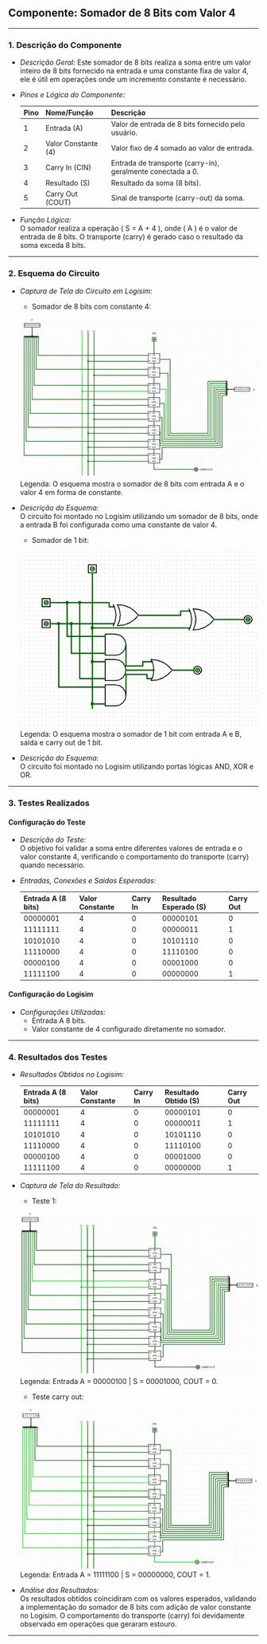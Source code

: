 ## Componente: Somador de 8 Bits com Valor 4

---

### 1. Descrição do Componente

- *Descrição Geral:* Este somador de 8 bits realiza a soma entre um valor inteiro de 8 bits fornecido na entrada e uma constante fixa de valor 4, ele é útil em operações onde um incremento constante é necessário.

- *Pinos e Lógica do Componente:*  

  | Pino | Nome/Função           | Descrição                                                   |
  |------|-----------------------|-----------------------------------------------------------|
  | 1    | Entrada (A)           | Valor de entrada de 8 bits fornecido pelo usuário.         |
  | 2    | Valor Constante (4)   | Valor fixo de 4 somado ao valor de entrada.                |
  | 3    | Carry In (CIN)        | Entrada de transporte (carry-in), geralmente conectada a 0.|
  | 4    | Resultado (S)         | Resultado da soma (8 bits).                               |
  | 5    | Carry Out (COUT)      | Sinal de transporte (carry-out) da soma.                  |

- *Função Lógica:*  
  O somador realiza a operação \( S = A + 4 \), onde \( A \) é o valor de entrada de 8 bits. O transporte (carry) é gerado caso o resultado da soma exceda 8 bits.

---

### 2. Esquema do Circuito

- *Captura de Tela do Circuito em Logisim:*
  
  - Somador de 8 bits com constante 4:
        
  ![Esquema do Circuito](Imagens/Somador4_circuito_completo.png)  
  Legenda: O esquema mostra o somador de 8 bits com entrada A e o valor 4 em forma de constante.

- *Descrição do Esquema:*  
  O circuito foi montado no Logisim utilizando um somador de 8 bits, onde a entrada B foi configurada como uma constante de valor 4.

   - Somador de 1 bit:
     
  ![Esquema do Circuito](Imagens/Somador4_somador_1bit.png)  
  Legenda: O esquema mostra o somador de 1 bit com entrada A e B, saída e carry out de 1 bit.

- *Descrição do Esquema:*  
  O circuito foi montado no Logisim utilizando portas lógicas AND, XOR e OR.

---

### 3. Testes Realizados

#### Configuração do Teste

- *Descrição do Teste:*  
  O objetivo foi validar a soma entre diferentes valores de entrada e o valor constante 4, verificando o comportamento do transporte (carry) quando necessário.

- *Entradas, Conexões e Saídas Esperadas:*  

  | Entrada A (8 bits) | Valor Constante | Carry In | Resultado Esperado (S) | Carry Out |
  |--------------------|-----------------|----------|-------------------------|-----------|
  | 00000001           | 4               | 0        | 00000101               | 0         |
  | 11111111           | 4               | 0        | 00000011               | 1         |
  | 10101010           | 4               | 0        | 10101110               | 0         |
  | 11110000           | 4               | 0        | 11110100               | 0         |
  | 00000100           | 4               | 0        | 00001000               | 0         |
  | 11111100           | 4               | 0        | 00000000               | 1         |

#### Configuração do Logisim

- *Configurações Utilizadas:*  
  - Entrada A 8 bits.  
  - Valor constante de 4 configurado diretamente no somador.   

---

### 4. Resultados dos Testes

- *Resultados Obtidos no Logisim:*  

  | Entrada A (8 bits) | Valor Constante | Carry In | Resultado Obtido (S)  | Carry Out |
  |--------------------|-----------------|----------|------------------------|-----------|
  | 00000001           | 4               | 0        | 00000101              | 0         |
  | 11111111           | 4               | 0        | 00000011              | 1         |
  | 10101010           | 4               | 0        | 10101110              | 0         |
  | 11110000           | 4               | 0        | 11110100              | 0         |
  | 00000100           | 4               | 0        | 00001000              | 0         |
  | 11111100           | 4               | 0        | 00000000               | 1        |

- *Captura de Tela do Resultado:*

  - Teste 1:
      
  ![Resultados do Teste](Imagens/Somador4_teste1.png)  
  Legenda: Entrada A = 00000100 | S = 00001000, COUT = 0.

  - Teste carry out:
      
  ![Resultados do Teste](Imagens/Somador4_teste_carryout.png)  
  Legenda: Entrada A = 11111100 | S = 00000000, COUT = 1.

- *Análise dos Resultados:*  
  Os resultados obtidos coincidiram com os valores esperados, validando a implementação do somador de 8 bits com adição de valor constante no Logisim. O comportamento do transporte (carry) foi devidamente observado em operações que geraram estouro.

---


